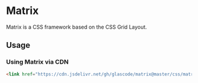 # Matrix

Matrix is a CSS framework based on the CSS Grid Layout.

## Usage

### Using Matrix via CDN

```html
<link href="https://cdn.jsdelivr.net/gh/glascode/matrix@master/css/matrix.min.css" rel="stylesheet">
```
